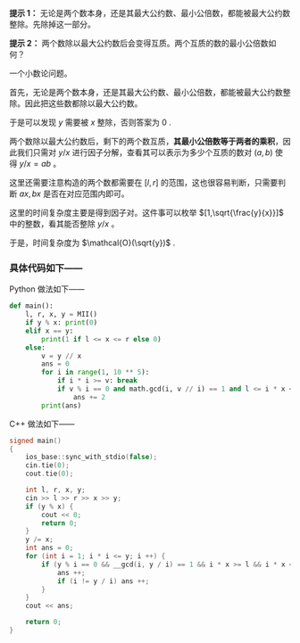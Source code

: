 **提示 1：** 无论是两个数本身，还是其最大公约数、最小公倍数，都能被最大公约数整除。先除掉这一部分。

**提示 2：** 两个数除以最大公约数后会变得互质。两个互质的数的最小公倍数如何？

一个小数论问题。

首先，无论是两个数本身，还是其最大公约数、最小公倍数，都能被最大公约数整除。因此把这些数都除以最大公约数。

于是可以发现 $y$ 需要被 $x$ 整除，否则答案为 $0$ .

两个数除以最大公约数后，剩下的两个数互质，**其最小公倍数等于两者的乘积**，因此我们只需对 $y/x$ 进行因子分解，查看其可以表示为多少个互质的数对 $(a,b)$ 使得 $y/x=ab$ 。

这里还需要注意构造的两个数都需要在 $[l,r]$ 的范围，这也很容易判断，只需要判断 $ax, bx$ 是否在对应范围内即可。

这里的时间复杂度主要是得到因子对。这件事可以枚举 $[1,\sqrt{\frac{y}{x}}]$ 中的整数，看其能否整除 $y/x$ 。

于是，时间复杂度为 $\mathcal{O}(\sqrt{y})$ .

### 具体代码如下——

Python 做法如下——

```Python []
def main():
    l, r, x, y = MII()
    if y % x: print(0)
    elif x == y:
        print(1 if l <= x <= r else 0)
    else:
        v = y // x
        ans = 0
        for i in range(1, 10 ** 5):
            if i * i >= v: break
            if v % i == 0 and math.gcd(i, v // i) == 1 and l <= i * x <= r and l <= v // i * x <= r:
                ans += 2
        print(ans)
```

C++ 做法如下——

```cpp []
signed main()
{
    ios_base::sync_with_stdio(false);
    cin.tie(0);
    cout.tie(0);

    int l, r, x, y;
    cin >> l >> r >> x >> y;
    if (y % x) {
        cout << 0;
        return 0;
    }
    y /= x;
    int ans = 0;
    for (int i = 1; i * i <= y; i ++) {
        if (y % i == 0 && __gcd(i, y / i) == 1 && i * x >= l && i * x <= r && y / i * x >= l && y / i * x <= r) {
            ans ++;
            if (i != y / i) ans ++;
        }
    }
    cout << ans;

    return 0;
}
```
